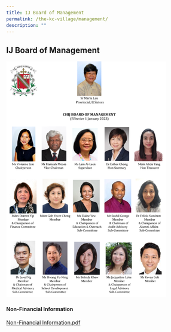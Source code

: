 ```yaml
---
title: IJ Board of Management
permalink: /the-kc-village/management/
description: ""
---
```

## IJ Board of Management

<img src="/images/KC%20Village/IJ%20BoM/IJ%20BOM%20Members%20Photo%20Chart%2020230101.png" style="width:85%">

#### Non-Financial Information

[Non-Financial Information.pdf](/files/Non-Financial%20Information.pdf)